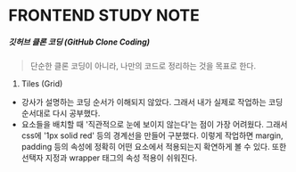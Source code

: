 # FRONTEND STUDY NOTE

##### 깃허브 클론 코딩 (GitHub Clone Coding)

> 단순한 클론 코딩이 아니라, 나만의 코드로 정리하는 것을 목표로 한다.

1. Tiles (Grid)

- 강사가 설명하는 코딩 순서가 이해되지 않았다. 그래서 내가 실제로 작업하는 코딩 순서대로 다시 공부했다.
- 요소들을 배치할 때 '직관적으로 눈에 보이지 않는다'는 점이 가장 어려웠다. 그래서 css에 '1px solid red' 등의 경계선을 만들어 구분했다. 이렇게 작업하면 margin, padding 등의 속성에 정확히 어떤 요소에서 적용되는지 확연하게 볼 수 있다. 또한 선택자 지정과 wrapper 태그의 속성 적용이 쉬워진다.
